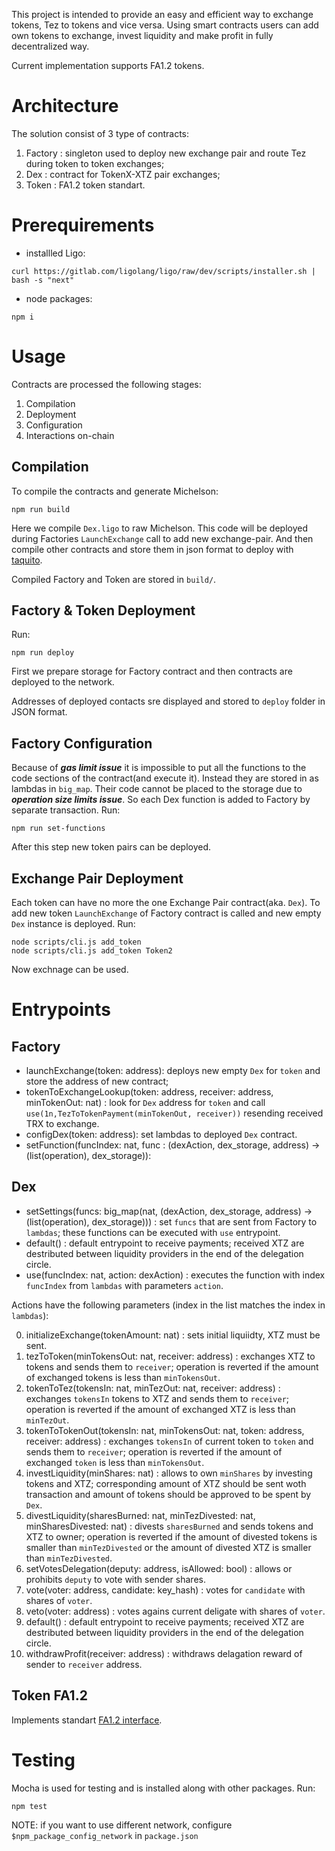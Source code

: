 This project is intended to provide an easy and efficient way to exchange tokens,
Tez to tokens and vice versa. Using smart contracts users can add own tokens
to exchange, invest liquidity and make profit in fully decentralized way.

Current implementation supports FA1.2 tokens.

# Architecture

The solution consist of 3 type of contracts:

1. Factory : singleton used to deploy new exchange pair and route Tez during token to token exchanges;
2. Dex : contract for TokenX-XTZ pair exchanges;
3. Token : FA1.2 token standart.

# Prerequirements

- installled Ligo:

```
curl https://gitlab.com/ligolang/ligo/raw/dev/scripts/installer.sh | bash -s "next"
```

- node packages:

```
npm i
```

# Usage

Contracts are processed the following stages:

1. Compilation
2. Deployment
3. Configuration
4. Interactions on-chain

## Compilation

To compile the contracts and generate Michelson:

```
npm run build
```

Here we compile `Dex.ligo` to raw Michelson. This code will be deployed during Factories `LaunchExchange` call to add new exchange-pair. And then compile other contracts and store them in json format to deploy with [taquito](https://tezostaquito.io/).

Сompiled Factory and Token are stored in `build/`.

## Factory & Token Deployment

Run:

```
npm run deploy
```

First we prepare storage for Factory contract and then contracts are deployed to the network.

Addresses of deployed contacts sre displayed and stored to `deploy` folder in JSON format.

## Factory Configuration

Because of **_gas limit issue_** it is impossible to put all the functions to the code sections of the contract(and execute it). Instead they are stored in as lambdas in `big_map`. Their code cannot be placed to the storage due to **_operation size limits issue_**. So each Dex function is added to Factory by separate transaction. Run:

```
npm run set-functions
```

After this step new token pairs can be deployed.

## Exchange Pair Deployment

Each token can have no more the one Exchange Pair contract(aka. `Dex`). To add new token `LaunchExchange` of Factory contract is called and new empty `Dex` instance is deployed.
Run:

```
node scripts/cli.js add_token
node scripts/cli.js add_token Token2
```

Now exchnage can be used.

# Entrypoints

## Factory

- launchExchange(token: address): deploys new empty `Dex` for `token` and store the address of new contract;
- tokenToExchangeLookup(token: address, receiver: address, minTokenOut: nat) : look for `Dex` address for `token` and call `use(1n,TezToTokenPayment(minTokenOut, receiver))` resending received TRX to exchange.
- configDex(token: address): set lambdas to deployed `Dex` contract.
- setFunction(funcIndex: nat, func : (dexAction, dex_storage, address) -> (list(operation), dex_storage)):

## Dex

- setSettings(funcs: big_map(nat, (dexAction, dex_storage, address) -> (list(operation), dex_storage))) : set `funcs` that are sent from Factory to `lambdas`; these functions can be executed with `use` entrypoint.
- default() : default entrypoint to receive payments; received XTZ are destributed between liquidity providers in the end of the delegation circle.
- use(funcIndex: nat, action: dexAction) : executes the function with index `funcIndex` from `lambdas` with parameters `action`.

Actions have the following parameters (index in the list matches the index in `lambdas`):

0. initializeExchange(tokenAmount: nat) : sets initial liquiidty, XTZ must be sent.
1. tezToToken(minTokensOut: nat, receiver: address) : exchanges XTZ to tokens and sends them to `receiver`; operation is reverted if the amount of exchanged tokens is less than `minTokensOut`.
2. tokenToTez(tokensIn: nat, minTezOut: nat, receiver: address) : exchanges `tokensIn` tokens to XTZ and sends them to `receiver`; operation is reverted if the amount of exchanged XTZ is less than `minTezOut`.
3. tokenToTokenOut(tokensIn: nat, minTokensOut: nat, token: address, receiver: address) : exchanges `tokensIn` of current token to `token` and sends them to `receiver`; operation is reverted if the amount of exchanged `token` is less than `minTokensOut`.
4. investLiquidity(minShares: nat) : allows to own `minShares` by investing tokens and XTZ; corresponding amount of XTZ should be sent woth transaction and amount of tokens should be approved to be spent by `Dex`.
5. divestLiquidity(sharesBurned: nat, minTezDivested: nat, minSharesDivested: nat) : divests `sharesBurned` and sends tokens and XTZ to owner; operation is reverted if the amount of divested tokens is smaller than `minTezDivested` or the amount of divested XTZ is smaller than `minTezDivested`.
6. setVotesDelegation(deputy: address, isAllowed: bool) : allows or prohibits `deputy` to vote with sender shares.
7. vote(voter: address, candidate: key_hash) : votes for `candidate` with shares of `voter`.
8. veto(voter: address) : votes agains current deligate with shares of `voter`.
9. default() : default entrypoint to receive payments; received XTZ are destributed between liquidity providers in the end of the delegation circle.
10. withdrawProfit(receiver: address) : withdraws delagation reward of sender to `receiver` address.

## Token FA1.2

Implements standart [FA1.2 interface](https://gitlab.com/tzip/tzip/-/blob/master/proposals/tzip-7/tzip-7.md).

# Testing

Mocha is used for testing and is installed along with other packages.
Run:

```
npm test
```

NOTE: if you want to use different network, configure `$npm_package_config_network` in `package.json`

